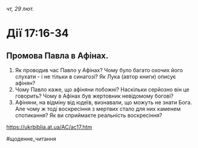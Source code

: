 
_чт, 29 лют._

# Дії 17:16-34

## Промова Павла в Афінах.
1. Як проводив час Павло у Афінах? Чому було багато охочих його слухати - і не тільки в синагозі? Як Лука (автор книги) описує афінян?
2. Чому Павло каже, що афіняни побожні? Наскільки серйозно він це говорить? Чому в Афінах був жертовник невідомому богові?
3. Афіняни, на відміну від юдеїв, визнавали, що можуть не знати Бога. Але чому ж тоді воскресіння з мертвих стало для них каменем спотикання? Як ви сприймаєте реальність воскресіння?

https://ukrbiblia.at.ua/AC/ac17.htm 

#щоденне_читання
